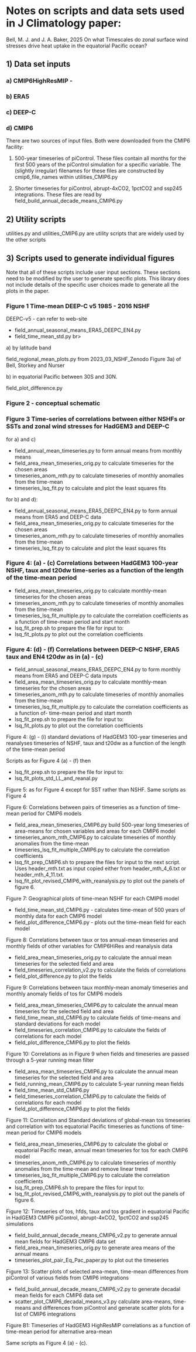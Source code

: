 # Notes on scripts and data sets used in J Climatology paper: 

Bell, M. J. and J. A. Baker, 2025 On what Timescales do zonal surface wind stresses drive heat uptake in the equatorial Pacific ocean?


## 1) Data set inputs

### a) CMIP6HighResMIP - 

### b) ERA5 

### c) DEEP-C

### d) CMIP6

There are two sources of input files. Both were downloaded from the CMIP6 facility: 

1. 500-year timeseries of piControl. These files contain all months for the first 500 years of the piControl simulation for a specific variable. The (slightly irregular) filenames for these files are constructed by cmip6_file_names within utilities_CMIP6.py      

2. Shorter timeseries for piControl, abrupt-4xCO2, 1pctCO2 and ssp245 integrations. These files are read by field_build_annual_decade_means_CMIP6.py

## 2) Utility scripts 

utilities.py and utilities_CMIP6.py are utility scripts that are widely used by the other scripts 

## 3) Scripts used to generate individual figures

Note that all of these scripts include user input sections. These sections need to be modified by the user to generate specific plots. 
This library does not include details of the specific user choices made to generate all the plots in the paper.   

### Figure 1 Time-mean DEEP-C v5 1985 - 2016 NSHF

DEEPC-v5 - can refer to web-site 

- field_annual_seasonal_means_ERA5_DEEPC_EN4.py
- field_time_mean_std.py br>

a) by latitude band

field_regional_mean_plots.py  from 2023_03_NSHF_Zenodo      Figure 3a) of Bell, Storkey and Nurser

b) in equatorial Pacific between 30S and 30N. 

field_plot_difference.py

### Figure 2 - conceptual schematic 

### Figure 3 Time-series of correlations between either NSHFs or SSTs and zonal wind stresses for HadGEM3 and DEEP-C

for a) and c) 

- field_annual_mean_timeseries.py to form annual means from monthly means 
- field_area_mean_timeseries_orig.py to calculate timeseries for the chosen areas
- timeseries_anom_mth.py to calculate timeseries of monthly anomalies from the time-mean
- timeseries_lsq_fit.py to calculate and plot the least squares fits 

for b) and d):

- field_annual_seasonal_means_ERA5_DEEPC_EN4.py to form annual means from ERA5 and DEEP-C data
- field_area_mean_timeseries_orig.py to calculate timeseries for the chosen areas
- timeseries_anom_mth.py to calculate timeseries of monthly anomalies from the time-mean 
- timeseries_lsq_fit.py to calculate and plot the least squares fits

### Figure 4: (a) - (c) Correlations between HadGEM3 100-year NSHF, taux and t20dw time-series as a function of the length of the time-mean period   
 
- field_area_mean_timeseries_orig.py to calculate monthly-mean timeseries for the chosen areas
- timeseries_anom_mth.py to calculate timeseries of monthly anomalies from the time-mean 
- timeseries_lsq_fit_multiple.py to calculate the correlation coefficients as a function of time-mean period and start month 
- lsq_fit_prep.sh to prepare the file for input to: 
- lsq_fit_plots.py to plot out the correlation coefficients

### Figure 4: (d) - (f) Correlations between DEEP-C NSHF, ERA5 taux and EN4 t20dw as in (a) - (c) 

- field_annual_seasonal_means_ERA5_DEEPC_EN4.py to form monthly means from ERA5 and DEEP-C data inputs
- field_area_mean_timeseries_orig.py to calculate monthly-mean timeseries for the chosen areas
- timeseries_anom_mth.py to calculate timeseries of monthly anomalies from the time-mean 
- timeseries_lsq_fit_multiple.py to calculate the correlation coefficients as a function of-  time-mean period and start month 
- lsq_fit_prep.sh to prepare the file for input to: 
- lsq_fit_plots.py to plot out the correlation coefficients

Figure 4: (g) - (i) standard deviations of HadGEM3 100-year timeseries and reanalyses timeseries of NSHF, taux and t20dw as a  function of the length of the time-mean period 

Scripts as for Figure 4 (a) - (f) then
- lsq_fit_prep.sh to prepare the file for input to: 
- lsq_fit_plots_std_LL_and_reanal.py

Figure 5: as for Figure 4 except for SST rather than NSHF. Same scripts as Figure 4

Figure 6: Correlations between pairs of timeseries as a function of time-mean period for CMIP6 models 

- field_area_mean_timeseries_CMIP6.py  build 500-year long timeseries of area-means for chosen variables and areas for each CMIP6 model
- timeseries_anom_mth_CMIP6.py to calculate timeseries of monthly anomalies from the time-mean
- timeseries_lsq_fit_multiple_CMIP6.py to calculate the correlation coefficients
- lsq_fit_prep_CMIP6.sh to prepare the files for input to the next script. Uses header_mth.txt as input copied either from header_mth_4_6.txt or header_mth_4_11.txt.
- lsq_fit_plot_revised_CMIP6_with_reanalysis.py to plot out the panels of figure 6. 

Figure 7: Geographical plots of time-mean NSHF for each CMIP6 model 

- field_time_mean_std_CMIP6.py - calculates time-mean of 500 years of monthly data for each CMIP6 model
- field_plot_difference_CMIP6.py - plots out the time-mean field for each model 

Figure 8: Correlations between taux or tos annual-mean timeseries and monthly fields of other variables for CMIP6HiRes and reanalysis data

- field_area_mean_timeseries_orig.py to calculate the annual mean timeseries for the selected field and area
- field_timeseries_correlation_v2.py to calculate the fields of correlations 
- field_plot_difference.py to plot the fields 
 
 Figure 9: Correlations between taux monthly-mean anomaly timeseries and monthly anomaly fields of tos for CMIP6 models 
 
- field_area_mean_timeseries_CMIP6.py to calculate the annual mean timeseries for the selected field and area 
- field_time_mean_std_CMIP6.py to calculate fields of time-means and standard deviations for each model 
- field_timeseries_correlation_CMIP6.py to calculate the fields of correlations for each model
- field_plot_difference_CMIP6.py to plot the fields 
 
 Figure 10: Correlations as in Figure 9 when fields and timeseries are passed through a 5-year running mean filter
 
- field_area_mean_timeseries_CMIP6.py to calculate the annual mean timeseries for the selected field and area 
- field_running_mean_CMIP6.py to calculate 5-year running mean fields
- field_time_mean_std_CMIP6.py
- field_timeseries_correlation_CMIP6.py to calculate the fields of correlations for each model
- field_plot_difference_CMIP6.py to plot the fields 

 Figure 11: Correlation and Standard deviations of global-mean tos timeseries and correlation with tos equatorial Pacific timeseries as functions of time-mean period for CMIP6 models
 
- field_area_mean_timeseries_CMIP6.py to calculate the global or equatorial Pacific mean, annual mean timeseries for tos for each CMIP6 model
- timeseries_anom_mth_CMIP6.py to calculate timeseries of monthly anomalies from the time-mean and remove linear trend 
- timeseries_lsq_fit_multiple_CMIP6.py to calculate the correlation coefficients
- lsq_fit_prep_CMIP6.sh to prepare the files for input to: 
- lsq_fit_plot_revised_CMIP6_with_reanalysis.py to plot out the panels of figure 6. 
 
 Figure 12: Timeseries of tos, hfds, taux and tos gradient in equatorial Pacific in HadGEM3 CMIP6 piControl, abrupt-4xCO2, 1pctCO2 and ssp245 simulations 
 
- field_build_annual_decade_means_CMIP6_v2.py to generate annual mean fields for HadGEM3 CMIP6 data set 
- field_area_mean_timeseries_orig.py to generate area means of the annual means
- timeseries_plot_pair_Eq_Pac_paper.py to plot out the timeseries
 
 Figure 13: Scatter plots of selected area-mean, time-mean differences from piControl of various fields from CMIP6 integrations
 
- field_build_annual_decade_means_CMIP6_v2.py to generate decadal mean fields for each CMIP6 data set 
- scatter_plot_CMIP6_decadal_means_v3.py calculate area-means, time-means and differences from piControl and generate scatter plots for a list of CMIP6 integrations
 
 Figure B1: Timeseries of HadGEM3 HighResMIP correlations as a function of time-mean period for alternative area-mean 
 
 Same scripts as Figure 4 (a) - (c).

